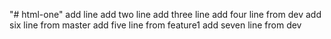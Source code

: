 "# html-one" 
add line
add two line
add three line
add four line from dev
add six line from master
add five line from feature1
add seven line from dev